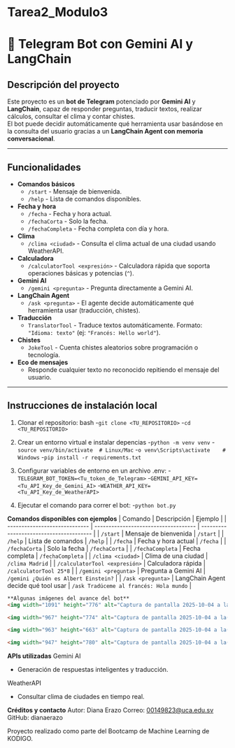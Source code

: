 # Tarea2_Modulo3

# 🤖 Telegram Bot con Gemini AI y LangChain

## Descripción del proyecto
Este proyecto es un **bot de Telegram** potenciado por **Gemini AI** y **LangChain**, capaz de responder preguntas, traducir textos, realizar cálculos, consultar el clima y contar chistes.  
El bot puede decidir automáticamente qué herramienta usar basándose en la consulta del usuario gracias a un **LangChain Agent con memoria conversacional**.

---

## Funcionalidades
- **Comandos básicos**
  - `/start` - Mensaje de bienvenida.
  - `/help` - Lista de comandos disponibles.
- **Fecha y hora**
  - `/fecha` - Fecha y hora actual.
  - `/fechaCorta` - Solo la fecha.
  - `/fechaCompleta` - Fecha completa con día y hora.
- **Clima**
  - `/clima <ciudad>` - Consulta el clima actual de una ciudad usando WeatherAPI.
- **Calculadora**
  - `/calculatorTool <expresión>` - Calculadora rápida que soporta operaciones básicas y potencias (`^`).
- **Gemini AI**
  - `/gemini <pregunta>` - Pregunta directamente a Gemini AI.
- **LangChain Agent**
  - `/ask <pregunta>` - El agente decide automáticamente qué herramienta usar (traducción, chistes).
- **Traducción**
  - `TranslatorTool` - Traduce textos automáticamente. Formato: `"Idioma: texto"` (ej: `"Francés: Hello world"`).
- **Chistes**
  - `JokeTool` - Cuenta chistes aleatorios sobre programación o tecnología.
- **Eco de mensajes**
  - Responde cualquier texto no reconocido repitiendo el mensaje del usuario.

---

## Instrucciones de instalación local

1. Clonar el repositorio:
bash
-`git clone <TU_REPOSITORIO>`
-`cd <TU_REPOSITORIO>`

2. Crear un entorno virtual e instalar depencias
  -`python -m venv venv`
  -`source venv/bin/activate  # Linux/Mac`
  -`o venv\Scripts\activate    # Windows`
  -`pip install -r requirements.txt`

3. Configurar variables de entorno en un archivo .env:
  -`TELEGRAM_BOT_TOKEN=<Tu_token_de_Telegram>`
  -`GEMINI_API_KEY=<Tu_API_Key_de_Gemini_AI>`
  -`WEATHER_API_KEY=<Tu_API_Key_de_WeatherAPI>`

4. Ejecutar el comando para correr el bot:
   -`python bot.py`

**Comandos disponibles con ejemplos**
| Comando                       | Descripción                          | Ejemplo                                 |
| ----------------------------- | ------------------------------------ | --------------------------------------- |
| `/start`                      | Mensaje de bienvenida                | `/start`                                |
| `/help`                       | Lista de comandos                    | `/help`                                 |
| `/fecha`                      | Fecha y hora actual                  | `/fecha`                                |
| `/fechaCorta`                 | Solo la fecha                        | `/fechaCorta`                           |
| `/fechaCompleta`              | Fecha completa                       | `/fechaCompleta`                        |
| `/clima <ciudad>`             | Clima de una ciudad                  | `/clima Madrid`                         |
| `/calculatorTool <expresión>` | Calculadora rápida                   | `/calculatorTool 25*8`                  |
| `/gemini <pregunta>`          | Pregunta a Gemini AI                 | `/gemini ¿Quién es Albert Einstein?`    |
| `/ask <pregunta>`             | LangChain Agent decide qué tool usar | `/ask Tradúceme al francés: Hola mundo` |

```markdown
**Algunas imágenes del avance del bot**
<img width="1091" height="776" alt="Captura de pantalla 2025-10-04 a la(s) 11 52 17 p  m" src="https://github.com/user-attachments/assets/b570f769-220a-4c7a-98c5-95c08bc7db29" />

<img width="967" height="774" alt="Captura de pantalla 2025-10-04 a la(s) 11 53 26 p  m" src="https://github.com/user-attachments/assets/0689a05a-ded8-4f31-9637-8d47b2a740ae" />

<img width="963" height="663" alt="Captura de pantalla 2025-10-04 a la(s) 11 53 58 p  m" src="https://github.com/user-attachments/assets/791e857b-d62a-4f81-a130-6c791957ad68" />

<img width="947" height="780" alt="Captura de pantalla 2025-10-04 a la(s) 11 54 17 p  m" src="https://github.com/user-attachments/assets/17f1e5f8-d9fa-4197-bfae-f57048c1fc34" />
```
**APIs utilizadas**
Gemini AI
 - Generación de respuestas inteligentes y traducción.

WeatherAPI
 - Consultar clima de ciudades en tiempo real.

**Créditos y contacto**
Autor: Diana Erazo
Correo: 00149823@uca.edu.sv
GitHub: dianaerazo

Proyecto realizado como parte del Bootcamp de Machine Learning de KODIGO.
